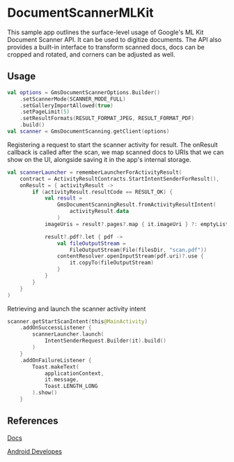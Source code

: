 # DocumentScannerMLKit

This sample app outlines the surface-level usage of Google's ML Kit Document Scanner API. It can be used to digitize documents. The API also provides a built-in interface to transform scanned docs, docs can be cropped and rotated, and corners can be adjusted as well.

## Usage

```kotlin
val options = GmsDocumentScannerOptions.Builder()
    .setScannerMode(SCANNER_MODE_FULL)
    .setGalleryImportAllowed(true)
    .setPageLimit(5)
    .setResultFormats(RESULT_FORMAT_JPEG, RESULT_FORMAT_PDF)
    .build()
val scanner = GmsDocumentScanning.getClient(options)
```
Registering a request to start the scanner activity for result. The onResult callback is called after the scan, we map scanned docs to URIs that we can show on the UI, alongside saving it in the app's internal storage.

```kotlin
val scannerLauncher = rememberLauncherForActivityResult(
    contract = ActivityResultContracts.StartIntentSenderForResult(),
    onResult = { activityResult ->
        if (activityResult.resultCode == RESULT_OK) {
            val result =
                GmsDocumentScanningResult.fromActivityResultIntent(
                    activityResult.data
                )
            imageUris = result?.pages?.map { it.imageUri } ?: emptyList()

            result?.pdf?.let { pdf ->
                val fileOutputStream =
                    FileOutputStream(File(filesDir, "scan.pdf"))
                contentResolver.openInputStream(pdf.uri)?.use {
                    it.copyTo(fileOutputStream)
                }
            }
        }
    }
)
```
Retrieving and launch the scanner activity intent

```kotlin
scanner.getStartScanIntent(this@MainActivity)
    .addOnSuccessListener {
        scannerLauncher.launch(
            IntentSenderRequest.Builder(it).build()
        )
    }
    .addOnFailureListener {
        Toast.makeText(
            applicationContext,
            it.message,
            Toast.LENGTH_LONG
        ).show()
    }
```

## References

[Docs](https://developers.google.com/ml-kit/vision/doc-scanner)

[Android Developes](https://android-developers.googleblog.com/2024/02/ml-kit-document-scanner-api.html)
